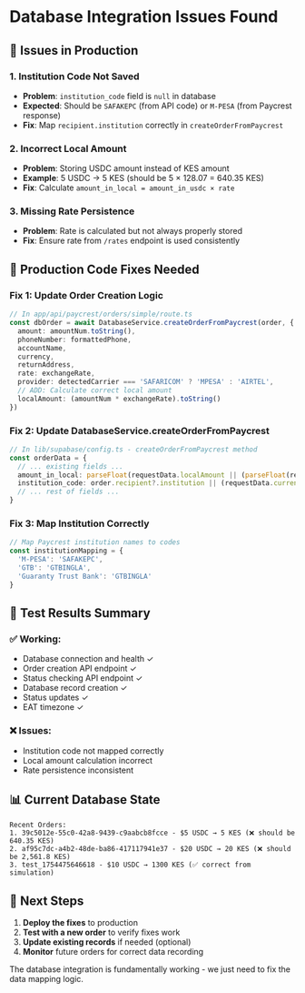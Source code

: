 # Database Integration Issues Found

## 🚨 Issues in Production

### 1. **Institution Code Not Saved** 
- **Problem**: `institution_code` field is `null` in database
- **Expected**: Should be `SAFAKEPC` (from API code) or `M-PESA` (from Paycrest response)
- **Fix**: Map `recipient.institution` correctly in `createOrderFromPaycrest`

### 2. **Incorrect Local Amount**
- **Problem**: Storing USDC amount instead of KES amount  
- **Example**: 5 USDC → 5 KES (should be 5 × 128.07 = 640.35 KES)
- **Fix**: Calculate `amount_in_local = amount_in_usdc × rate`

### 3. **Missing Rate Persistence**
- **Problem**: Rate is calculated but not always properly stored
- **Fix**: Ensure rate from `/rates` endpoint is used consistently

## 🔧 Production Code Fixes Needed

### Fix 1: Update Order Creation Logic
```typescript
// In app/api/paycrest/orders/simple/route.ts
const dbOrder = await DatabaseService.createOrderFromPaycrest(order, {
  amount: amountNum.toString(),
  phoneNumber: formattedPhone,
  accountName,
  currency,
  returnAddress,
  rate: exchangeRate,
  provider: detectedCarrier === 'SAFARICOM' ? 'MPESA' : 'AIRTEL',
  // ADD: Calculate correct local amount
  localAmount: (amountNum * exchangeRate).toString()
})
```

### Fix 2: Update DatabaseService.createOrderFromPaycrest
```typescript
// In lib/supabase/config.ts - createOrderFromPaycrest method
const orderData = {
  // ... existing fields ...
  amount_in_local: parseFloat(requestData.localAmount || (parseFloat(requestData.amount) * parseFloat(String(requestData.rate || 0)))),
  institution_code: order.recipient?.institution || (requestData.currency === 'KES' ? 'SAFAKEPC' : 'GTBINGLA'),
  // ... rest of fields ...
}
```

### Fix 3: Map Institution Correctly
```typescript
// Map Paycrest institution names to codes
const institutionMapping = {
  'M-PESA': 'SAFAKEPC',
  'GTB': 'GTBINGLA',
  'Guaranty Trust Bank': 'GTBINGLA'
}
```

## 🧪 Test Results Summary

### ✅ Working:
- Database connection and health ✓
- Order creation API endpoint ✓  
- Status checking API endpoint ✓
- Database record creation ✓
- Status updates ✓
- EAT timezone ✓

### ❌ Issues:
- Institution code not mapped correctly
- Local amount calculation incorrect  
- Rate persistence inconsistent

## 📊 Current Database State

```
Recent Orders:
1. 39c5012e-55c0-42a8-9439-c9aabcb8fcce - $5 USDC → 5 KES (❌ should be 640.35 KES)
2. af95c7dc-a4b2-48de-ba86-417117941e37 - $20 USDC → 20 KES (❌ should be 2,561.8 KES)  
3. test_1754475646618 - $10 USDC → 1300 KES (✅ correct from simulation)
```

## 🚀 Next Steps

1. **Deploy the fixes** to production
2. **Test with a new order** to verify fixes work
3. **Update existing records** if needed (optional)
4. **Monitor** future orders for correct data recording

The database integration is fundamentally working - we just need to fix the data mapping logic.